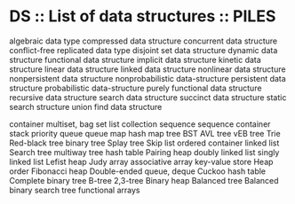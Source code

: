 # DS :: List of data structures :: PILES


algebraic data type
compressed data structure
concurrent data structure
conflict-free replicated data type
disjoint set data structure
dynamic data structure
functional data structure
implicit data structure
kinetic data structure
linear data structure
linked data structure
nonlinear data structure
nonpersistent data structure
nonprobabilistic data-structure
persistent data structure
probabilistic data-structure
purely functional data structure
recursive data structure
search data structure
succinct data structure
static search structure
union find data structure


container
multiset, bag
set
list
collection
sequence
sequence container
stack
priority queue
queue
map
hash map
tree
BST
AVL tree
vEB tree
Trie
Red-black tree
binary tree
Splay tree
Skip list
ordered container
linked list
Search tree
multiway tree
hash table
Pairing heap
doubly linked list
singly linked list
Lefist heap
Judy array
associative array
key-value store
Heap order
Fibonacci heap
Double-ended queue, deque
Cuckoo hash table
Complete binary tree
B-tree
2,3-tree
Binary heap
Balanced tree
Balanced binary search tree
functional arrays
